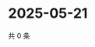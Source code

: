 # 2025-05-21

共 0 条

<!-- BEGIN ZHIHUQUESTIONS -->
<!-- 最后更新时间 Wed May 21 2025 03:09:08 GMT+0800 (China Standard Time) -->

<!-- END ZHIHUQUESTIONS -->
